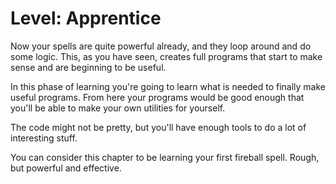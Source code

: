 # Level: Apprentice

Now your spells are quite powerful already, and they loop around and do some
logic. This, as you have seen, creates full programs that start to make sense
and are beginning to be useful.

In this phase of learning you're going to learn what is needed to finally
make useful programs. From here your programs would be good enough that you'll
be able to make your own utilities for yourself.

The code might not be pretty, but you'll have enough tools to do a lot of
interesting stuff.

You can consider this chapter to be learning your first fireball spell. 
Rough, but powerful and effective.